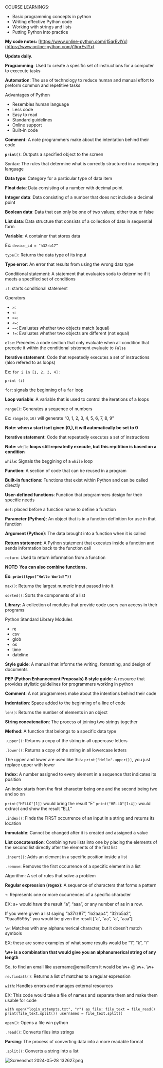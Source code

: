 COURSE LEARNINGS:

- Basic programming concepts in python
- Writing effective Python code
- Working with strings and lists
- Putting Python into practice

**My code notes:** [https://www.online-python.com/j15qrEvlYx](https://www.online-python.com/j15qrEvlYx)

**Update daily.**

**Programming**: Used to create a spesific set of instructions for a computer to excecute tasks

**Automation**: The use of technology to reduce human and manual effort to preform common and repetitive tasks

Advantages of Python

- Resembles human language
- Less code
- Easy to read
- Standard guidelines
- Online support
- Built-in code

**Comment**: A note programmers make about the intentation behind their code

**`print()`**: Outputs a specified object to the screen

Syntax: The rules that determine what is correctly structured in a computing language

**Data type**: Category for a particular type of data item

**Float data**: Data consisting of a number with decimal point

**Integer data**: Data consisting of a number that does not include a decimal point

**Boolean data**: Data that can only be one of two values; either true or false

**List data**: Data structure that consists of a collection of data in sequential form

**Variable**: A container that stores data

Ex: `device_id = “h32rb17”`

`type()`: Returns the data type of its input

**Type error**: An error that results from using the wrong data type

Conditional statement: A statement that evaluates soda to determine if it meets a specified set of conditions

`if`: starts conditional statement

Operators

- `>`:
- `<`:
- `>=`:
- `<=`:
- `==`: Evaluates whether two objects match (equal)
- `!=`: Evaluates whether two objects are different (not equal)

`else`: Precedes a code section that only evaluate when all condition that precede it within the conditional ststement evaluate to `False`

**Iterative statement**: Code that repeatedly executes a set of instructions (also refered to as loops)

Ex: `for i in [1, 2, 3, 4]:`

`print (i)`

`for`: signals the beginning of a `for` loop

**Loop variable**: A variable that is used to control the iterations of a loops

`range()`: Generates a sequence of numbers

Ex: `range(0,10)` will generate “0, 1, 2, 3, 4, 5, 6, 7, 8, 9”

**Note: when a start isnt given (0,), it will automatically be set to 0**

**Iterative statement**: Code that repeatedly executes a set of instructions 

**Note:** `while` **loops still repeatedly execute, but this repitition is based on a condition**

`while`: Signals the beggining of a `while` loop

**Function**: A section of code that can be reused in a program

**Built-in functions**: Functions that exist within Python and can be called directly

**User-defined functions**: Function that programmers design for their specific needs

`def`: placed before a function name to define a function

**Parameter (Python)**: An object that is in a function definition for use in that function

**Argument (Python)**: The data brought into a function when it is called

**Return statement**: A Python statement that executes inside a function and sends information back to the function call

`return`: Used to return information from a function

**NOTE: You can also combine functions.** 

**Ex: `print(type(”Hello World!”))`**

`max()`: Returns the largest numeric input passed into it

`sorted()`: Sorts the components of a list

**Library**: A collection of modules that provide code users can access in their programs

Python Standard Library Modules

- re
- csv
- glob
- os
- time
- dateline

**Style guide**: A manual that informs the writing, formatting, and design of documents

**PEP (Python Enhancement Proposals) 8 style guide**: A resource that provides stylistic guidelines for programmers working in python

**Comment**: A not programmers make about the intentions behind their code

**Indentation**: Space added to the beginning of a line of code

`len()`: Returns the number of elements in an object

**String concatenation**: The process of joining two strings together

**Method**: A function that belongs to a specific data type

`.upper()`: Returns a copy of the string in all uppercase letters

`.lower()`: Returns a copy of the string in all lowercase letters

The upper and lower are used like this: `print("Hello".upper())`, you just replace upper with lower

**Index**: A number assigned to every element in a sequence that indicates its position

An index starts from the first character being one and the second being two and so on

`print("HELLO"[1])` would bring the result “E”
`print("HELLO"[1:4])` would extract and show the result “ELL”

`.index()`: Finds the FIRST occurrence of an input in a string and returns its location

**Immutable**: Cannot be changed after it is created and assigned a value

**List concatenation**: Combining two lists into one by placing the elements of the second list directly after the elements of the first list

`.insert()`: Adds an element in a specific position inside a list

`.remove`: Removes the first occurrence of a specific element in a list

Algorithm: A set of rules that solve a problem

**Regular expression (regex)**: A sequence of characters that forms a pattern

`+`: Represents one or more occurrences of a specific character

EX: a+ would have the result “a”, “aaa”, or any number of as in a row. 

If you were given a list saying “a37rz87”, “io2aap4”, “32rb5a2”, “9aaa9595y” you would be given the result [”a”, ”aa”, ”a”, ”aaa”]

`\w`: Matches with any alphanumerical character, but it doesn't match symbols

EX: these are some examples of what some results would be “1”, “k”, “i”

**\w+ is a combination that would give you an alphanumerical string of any length**

So, to find an email like username@email1com it would be \w+ @ \w+\. \w+

`re.findall()`: Returns a list of matches to a regular expression

`with`: Handles errors and manages external resources

EX: This code would take a file of names and separate them and make them usable for code

`with open("login_attempts.txt", "r") as file:
file_text = file_read()
print(file_text.split())
usernames = file_text.split()`

`open()`: Opens a file win python

`.read()`: Converts files into strings

**Parsing**: The process of converting data into a more readable format

`.split()`: Converts a string into a list

![Screenshot 2024-05-28 132627.png](Screenshot_2024-05-28_132627.png)